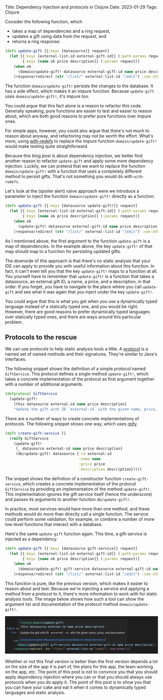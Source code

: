 Title: Dependency injection and protocols in Clojure
Date: 2023-01-29
Tags: Clojure

Consider the following function, which
* takes a map of dependencies and a ring request,
* updates a gift using data from the request, and
* returns a ring response:

<!-- force end of list -->

```clojure
(defn update-gift [{:keys [datasource]} request]
  (let [{:keys [external-list-id external-gift-id]} (:path-params request)
        {:keys [name ok price description]} (:params request)]
    (when ok
      (domain/update-gift! datasource external-gift-id name price description))
    (response/redirect (str "/list/" external-list-id "/edit") :see-other)))
```

The function `domain/update-gift!` persists the changes to the database.
It has a side effect, which makes it an impure function.
Because `update-gift` uses `domain/update-gift!`, it's impure too.

You could argue that this fact alone is a reason to refactor this code.
Generally speaking, pure functions are easier to test and easier to reason about,
which are both good reasons to prefer pure functions over impure ones.

<!-- end-of-preview -->

For simple apps, however, you could also argue that there's not much to reason about anyway, and refactoring may not be worth the effort.
What's more,  using [with-redefs](https://clojuredocs.org/clojure.core/with-redefs) to replace the impure function `domain/update-gift!` would make testing quite straightforward.

Because this blog post is about dependency injection, we better find another reason to refactor `update-gift` and apply some more dependency injection.
Luckily, we can pretend that we want to replace the function `domain/update-gift!` with a function that uses a completely different method to persist gifts.
That's not something you would do with `with-redefs`.

Let's look at the (spoiler alert) naive approach were we introduce a parameter to inject the function `domain/update-gift!` directly as a function.

```clojure
(defn update-gift [{:keys [datasource update-gift!]} request]
  (let [{:keys [external-list-id external-gift-id]} (:path-params request)
        {:keys [name ok price description]} (:params request)]
    (when ok
      (update-gift! datasource external-gift-id name price description))
    (response/redirect (str "/list/" external-list-id "/edit") :see-other)))
```

As I mentioned above, the first argument to the function `update-gift` is a map of dependencies.
In the example above, the key `update-gift!` of that map should map to a function for persisting updated gifts.

The downside of this approach is that there's no static analysis that your IDE can apply to provide you with useful information about this function.
In fact, it can't even tell you that the key `update-gift!` maps to a function at all.
You yourself have to remember that `update-gift!` is a function that takes a datasource, an external gift ID, a name, a price, and a description, in that order.
If you forget, you have to navigate to the place where you call `update-gift` and see what it was again that you inject under the key `update-gift!`.

You could argue that this is what you get when you use a dynamically typed language instead of a statically typed one,
and you would be right.
However, there are good reasons to prefer dynamically typed languages over statically typed ones, and there are ways around this particular problem.

## Protocols to the rescue

We can use protocols to help static analysis tools a little.
A [protocol](https://clojuredocs.org/clojure.core/defprotocol) is a named set of named methods and their signatures.
They're similar to Java's interfaces.

The following snippet shows the definition of a simple protocol named `GiftService`.
This protocol defines a single method `update-gift!`, which takes a concrete implementation of the protocol as first argument together with a number of additional arguments.

```clojure
(defprotocol GiftService
  (update-gift!
    [this datasource external-id name price description]
    "Update the gift with ID `external-id` with the given name, price, and description"))
```

There are a number of ways to create concrete implementations of protocols.
The following snippet shows one way, which uses [reify](https://clojuredocs.org/clojure.core/reify).

```clojure
(defn create-gift-service []
  (reify GiftService
    (update-gift!
     [_ datasource external-id name price description]
     (db/update-gift! datasource {:id external-id
                                  :name name
                                  :price price
                                  :description description}))))
```

The snippet shows the definition of a constructor function `create-gift-service`,
which creates a concrete implementation of the protocol `GiftService` by providing an implementation of the method `update-gift!`.
This implementation ignores the gift service itself (hence the underscore) and passes its arguments to another function `db/update-gift!`.

In practice, most services would have more than one method, and these methods would do more than directly call a single function.
The service could perform some validation, for example, or combine a number of more low-level functions that interact with a database.

Here's the same `update-gift` function again.
This time, a gift-service is injected as a dependency.

```clojure
(defn update-gift [{:keys [datasource gift-service]} request]
  (let [{:keys [external-list-id external-gift-id]} (:path-params request)
        {:keys [name ok price description]} (:params request)]
    (when ok
      (domain/update-gift! gift-service datasource external-gift-id name price description))
    (response/redirect (str "/list/" external-list-id "/edit") :see-other)))
```

This function is pure, like the previous version, which makes it easier to reason about and test.
Because we're injecting a service and applying a method from a protocol to it, there's more information to work with for static analysis tools.
The image below shows how such a tool can show the argument list and documentation of the protocol method `domain/update-gift!`.

![Static analysis](assets/dependency-injection-and-protocols/static-analysis.png)

Whether or not this final version is better than the first version depends a lot on the size of the app it is part of, the plans for this app, the team working on the app, etc.
The point of this post is not to convince you that you should apply dependency injection where you can or that you should always use protocols when you do apply it.
The point of this post is to show you that you can have your cake and eat it when it comes to dynamically typed languages and static analysis.
